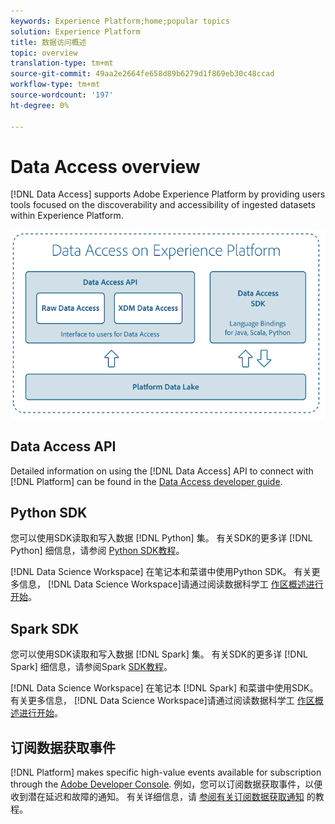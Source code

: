 ```yaml
---
keywords: Experience Platform;home;popular topics
solution: Experience Platform
title: 数据访问概述
topic: overview
translation-type: tm+mt
source-git-commit: 49aa2e2664fe658d89b6279d1f869eb30c48ccad
workflow-type: tm+mt
source-wordcount: '197'
ht-degree: 0%

---
```



# Data Access overview

[!DNL Data Access] supports Adobe Experience Platform by providing users tools focused on the discoverability and accessibility of ingested datasets within Experience Platform.

![Experience Platform时的数据访问](images/Data_Access_Experience_Platform.png)

## Data Access API

Detailed information on using the [!DNL Data Access] API to connect with [!DNL Platform] can be found in the [Data Access developer guide](api.md).

## Python SDK

您可以使用SDK读取和写入数据 [!DNL Python] 集。 有关SDK的更多详 [!DNL Python] 细信息，请参阅 [Python SDK教程](./tutorials/python-sdk.md)。

[!DNL Data Science Workspace] 在笔记本和菜谱中使用Python SDK。 有关更多信息， [!DNL Data Science Workspace]请通过阅读数据科学工 [作区概述进行开始](../data-science-workspace/home.md)。

## Spark SDK

您可以使用SDK读取和写入数据 [!DNL Spark] 集。 有关SDK的更多详 [!DNL Spark] 细信息，请参阅Spark [SDK教程](./tutorials/spark-sdk.md)。

[!DNL Data Science Workspace] 在笔记本 [!DNL Spark] 和菜谱中使用SDK。 有关更多信息， [!DNL Data Science Workspace]请通过阅读数据科学工 [作区概述进行开始](../data-science-workspace/home.md)。

## 订阅数据获取事件

[!DNL Platform] makes specific high-value events available for subscription through the [Adobe Developer Console](https://www.adobe.com/go/devs_console_ui). 例如，您可以订阅数据获取事件，以便收到潜在延迟和故障的通知。 有关详细信息，请 [参阅有关订阅数据获取通知](../ingestion/quality/subscribe-events.md) 的教程。